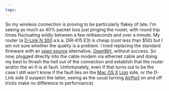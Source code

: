 ```yaml
---
tags: 
---
```


So my wireless connection is proving to be particularly flakey of late. I'm seeing as much as 40% packet loss just pinging the router, with round trip times fluctuating wildly between a few milliseconds and over a minute. My router (a [D-Link N 300](http://www.dlink.com/DIR-615) a.k.a. DIR-615 E3) is cheap (cost less than $50) but I am not sure whether the quality is a problem. I tried replacing the standard firmware with an [open source](/wiki/open_source) alternative, [OpenWrt](/wiki/OpenWrt), without success. So now, plugged directly into the cable modem via ethernet cable and doing my best to thrash the hell out of the connection and establish that the router and/or the wi-fi is at fault. Unfortunately, even if that turns out to be the case I still won't know if the fault lies on the [Mac OS X](/wiki/Mac_OS_X) [Lion](/wiki/Lion) side, or the D-Link side (I suspect the latter, seeing as the usual turning [AirPort](/wiki/AirPort) on and off tricks make no difference to performance).
